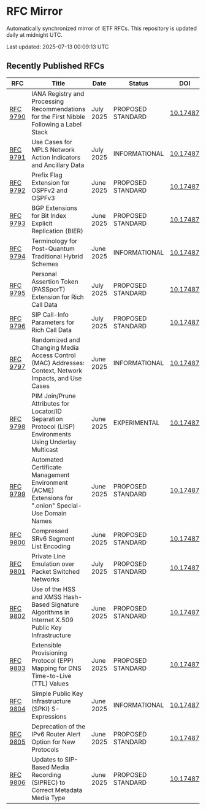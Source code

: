 # RFC Mirror

Automatically synchronized mirror of IETF RFCs. This repository is updated daily at midnight UTC.

Last updated: 2025-07-13 00:09:13 UTC

## Recently Published RFCs

| RFC | Title | Date | Status | DOI |
|-----|-------|------|--------|-----|
| [RFC 9790](rfcs/rfc9790.txt) | IANA Registry and Processing Recommendations for the First Nibble Following a Label Stack | July 2025 | PROPOSED STANDARD | [10.17487](https://doi.org/10.17487/RFC9790) |
| [RFC 9791](rfcs/rfc9791.txt) | Use Cases for MPLS Network Action Indicators and Ancillary Data | July 2025 | INFORMATIONAL | [10.17487](https://doi.org/10.17487/RFC9791) |
| [RFC 9792](rfcs/rfc9792.txt) | Prefix Flag Extension for OSPFv2 and OSPFv3 | June 2025 | PROPOSED STANDARD | [10.17487](https://doi.org/10.17487/RFC9792) |
| [RFC 9793](rfcs/rfc9793.txt) | BGP Extensions for Bit Index Explicit Replication (BIER) | June 2025 | PROPOSED STANDARD | [10.17487](https://doi.org/10.17487/RFC9793) |
| [RFC 9794](rfcs/rfc9794.txt) | Terminology for Post-Quantum Traditional Hybrid Schemes | June 2025 | INFORMATIONAL | [10.17487](https://doi.org/10.17487/RFC9794) |
| [RFC 9795](rfcs/rfc9795.txt) | Personal Assertion Token (PASSporT) Extension for Rich Call Data | July 2025 | PROPOSED STANDARD | [10.17487](https://doi.org/10.17487/RFC9795) |
| [RFC 9796](rfcs/rfc9796.txt) | SIP Call-Info Parameters for Rich Call Data | July 2025 | PROPOSED STANDARD | [10.17487](https://doi.org/10.17487/RFC9796) |
| [RFC 9797](rfcs/rfc9797.txt) | Randomized and Changing Media Access Control (MAC) Addresses: Context, Network Impacts, and Use Cases | June 2025 | INFORMATIONAL | [10.17487](https://doi.org/10.17487/RFC9797) |
| [RFC 9798](rfcs/rfc9798.txt) | PIM Join/Prune Attributes for Locator/ID Separation Protocol (LISP) Environments Using Underlay Multicast | June 2025 | EXPERIMENTAL | [10.17487](https://doi.org/10.17487/RFC9798) |
| [RFC 9799](rfcs/rfc9799.txt) | Automated Certificate Management Environment (ACME) Extensions for ".onion" Special-Use Domain Names | June 2025 | PROPOSED STANDARD | [10.17487](https://doi.org/10.17487/RFC9799) |
| [RFC 9800](rfcs/rfc9800.txt) | Compressed SRv6 Segment List Encoding | June 2025 | PROPOSED STANDARD | [10.17487](https://doi.org/10.17487/RFC9800) |
| [RFC 9801](rfcs/rfc9801.txt) | Private Line Emulation over Packet Switched Networks | July 2025 | PROPOSED STANDARD | [10.17487](https://doi.org/10.17487/RFC9801) |
| [RFC 9802](rfcs/rfc9802.txt) | Use of the HSS and XMSS Hash-Based Signature Algorithms in Internet X.509 Public Key Infrastructure | June 2025 | PROPOSED STANDARD | [10.17487](https://doi.org/10.17487/RFC9802) |
| [RFC 9803](rfcs/rfc9803.txt) | Extensible Provisioning Protocol (EPP) Mapping for DNS Time-to-Live (TTL) Values | June 2025 | PROPOSED STANDARD | [10.17487](https://doi.org/10.17487/RFC9803) |
| [RFC 9804](rfcs/rfc9804.txt) | Simple Public Key Infrastructure (SPKI) S-Expressions | June 2025 | INFORMATIONAL | [10.17487](https://doi.org/10.17487/RFC9804) |
| [RFC 9805](rfcs/rfc9805.txt) | Deprecation of the IPv6 Router Alert Option for New Protocols | June 2025 | PROPOSED STANDARD | [10.17487](https://doi.org/10.17487/RFC9805) |
| [RFC 9806](rfcs/rfc9806.txt) | Updates to SIP-Based Media Recording (SIPREC) to Correct Metadata Media Type | June 2025 | PROPOSED STANDARD | [10.17487](https://doi.org/10.17487/RFC9806) |
